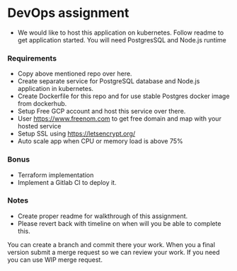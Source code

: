 # DevOps assignment
* We would like to host this application on kubernetes. Follow readme to get application started. You will need PostgresSQL and Node.js runtime

### Requirements

* Copy above mentioned repo over here.
* Create separate service for PostgreSQL database and Node.js application in kubernetes.
* Create Dockerfile for this repo and for use stable Postgres docker image from dockerhub.
* Setup Free GCP account and host this service over there.
* User https://www.freenom.com to get free domain and map with your hosted service 
* Setup SSL using https://letsencrypt.org/ 
* Auto scale app when CPU or memory load is above 75%

### Bonus
* Terraform implementation
* Implement a Gitlab CI to deploy it.

### Notes
* Create proper readme for walkthrough of this assignment.
* Please revert back with timeline on when will you be able to complete this.

You can create a branch and commit there your work. When you a final version submit a merge request so we can review your work. If you need you can use WIP merge request.